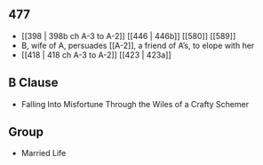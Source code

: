 ## 477
- [[398 | 398b ch A-3 to A-2]] [[446 | 446b]] [[580]] [[589]] 
- B, wife of A, persuades [[A-2]], a friend of A’s, to elope with her
- [[418 | 418 ch A-3 to A-2]] [[423 | 423a]] 

## B Clause
- Falling Into Misfortune Through the Wiles of a Crafty Schemer

## Group
- Married Life

